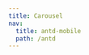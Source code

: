 ```yaml
---
title: Carousel
nav:
  title: antd-mobile
  path: /antd
---
```


<code src="./demo/basic-dynamic.tsx" />

<code src="./demo/basic-space.tsx" />

<code src="./demo/lottery.tsx" />

<code src="./demo/vertical.tsx" />

<code src="./demo/basic.tsx" />

<API/>